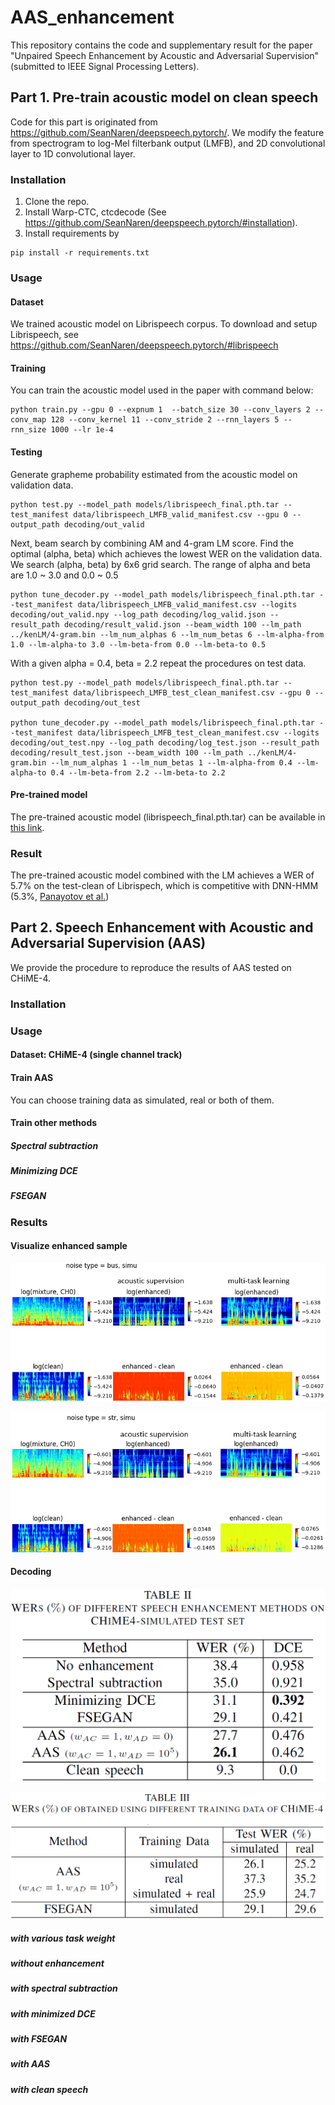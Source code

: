 # AAS_enhancement
This repository contains the code and supplementary result for the paper "Unpaired Speech Enhancement by Acoustic and Adversarial Supervision" (submitted to IEEE Signal Processing Letters).

## Part 1. Pre-train acoustic model on clean speech

Code for this part is originated from https://github.com/SeanNaren/deepspeech.pytorch/.
We modify the feature from spectrogram to log-Mel filterbank output (LMFB), and 2D convolutional layer to 1D convolutional layer.

### Installation
1. Clone the repo.
2. Install Warp-CTC, ctcdecode (See https://github.com/SeanNaren/deepspeech.pytorch/#installation).
3. Install requirements by
```
pip install -r requirements.txt
```

### Usage

#### Dataset
We trained acoustic model on Librispeech corpus.
To download and setup Librispeech, see https://github.com/SeanNaren/deepspeech.pytorch/#librispeech

#### Training
You can train the acoustic model used in the paper with command below:
```
python train.py --gpu 0 --expnum 1  --batch_size 30 --conv_layers 2 --conv_map 128 --conv_kernel 11 --conv_stride 2 --rnn_layers 5 --rnn_size 1000 --lr 1e-4
```

#### Testing
Generate grapheme probability estimated from the acoustic model on validation data.
```
python test.py --model_path models/librispeech_final.pth.tar --test_manifest data/librispeech_LMFB_valid_manifest.csv --gpu 0 --output_path decoding/out_valid
```

Next, beam search by combining AM and 4-gram LM score. Find the optimal (alpha, beta) which achieves the lowest WER on the validation data. We search (alpha, beta) by 6x6 grid search. The range of alpha and beta are 1.0 ~ 3.0 and 0.0 ~ 0.5
```
python tune_decoder.py --model_path models/librispeech_final.pth.tar --test_manifest data/librispeech_LMFB_valid_manifest.csv --logits decoding/out_valid.npy --log_path decoding/log_valid.json --result_path decoding/result_valid.json --beam_width 100 --lm_path ../kenLM/4-gram.bin --lm_num_alphas 6 --lm_num_betas 6 --lm-alpha-from 1.0 --lm-alpha-to 3.0 --lm-beta-from 0.0 --lm-beta-to 0.5
```

With a given alpha = 0.4, beta = 2.2 repeat the procedures on test data.
```
python test.py --model_path models/librispeech_final.pth.tar --test_manifest data/librispeech_LMFB_test_clean_manifest.csv --gpu 0 --output_path decoding/out_test

python tune_decoder.py --model_path models/librispeech_final.pth.tar --test_manifest data/librispeech_LMFB_test_clean_manifest.csv --logits decoding/out_test.npy --log_path decoding/log_test.json --result_path decoding/result_test.json --beam_width 100 --lm_path ../kenLM/4-gram.bin --lm_num_alphas 1 --lm_num_betas 1 --lm-alpha-from 0.4 --lm-alpha-to 0.4 --lm-beta-from 2.2 --lm-beta-to 2.2
```

#### Pre-trained model
The pre-trained acoustic model (librispeech_final.pth.tar) can be available in [this link](https://cnsl.kaist.ac.kr).


### Result
The pre-trained acoustic model combined with the LM achieves a WER of 5.7% on the test-clean of Librispech, which is competitive with DNN-HMM (5.3%, [Panayotov et al.](https://www.danielpovey.com/files/2015_icassp_librispeech.pdf))






## Part 2. Speech Enhancement with Acoustic and Adversarial Supervision (AAS)
We provide the procedure to reproduce the results of AAS tested on CHiME-4.

### Installation

### Usage

#### Dataset: CHiME-4 (single channel track)

#### Train AAS

You can choose training data as simulated, real or both of them.

#### Train other methods

##### Spectral subtraction

##### Minimizing DCE

##### FSEGAN



### Results

#### Visualize enhanced sample
![CHiME4, enhancement of bus noise on simulated data](./assets/generated_chime_bus.PNG)

![CHiME4, enhancement of street noise on simulated data](./assets/generated_chime_str.PNG)

#### Decoding
![WERs(%) of different speech enhancement methods on CHiME4-simulated test set](./assets/table2_chime_simul.PNG)

![WERs(%) of obtained using different training data of CHiME4](./assets/table3_chime_different_training_data.PNG)

##### with various task weight

##### without enhancement

##### with spectral subtraction

##### with minimized DCE

##### with FSEGAN

##### with AAS

##### with clean speech
